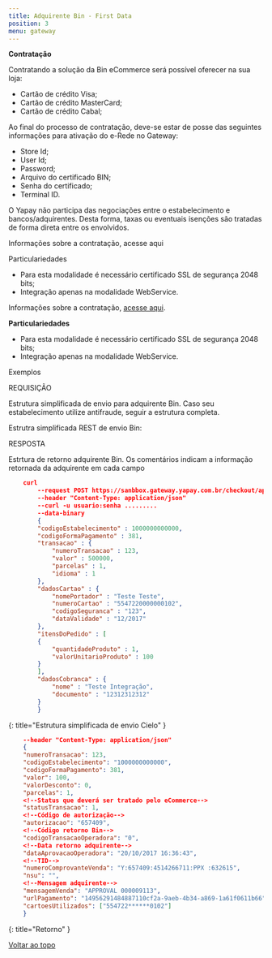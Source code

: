 ```yaml
---
title: Adquirente Bin - First Data
position: 3
menu: gateway
---
```


**Contratação**

Contratando a solução da Bin eCommerce será possível oferecer na sua loja:

* Cartão de crédito Visa;
* Cartão de crédito MasterCard;
* Cartão de crédito Cabal;

Ao final do processo de contratação, deve-se estar de posse das seguintes informações para ativação do e-Rede no Gateway:

* Store Id;
* User Id;
* Password;
* Arquivo do certificado BIN;
* Senha do certificado;
* Terminal ID.

O Yapay não participa das negociações entre o estabelecimento e bancos/adquirentes. Desta forma, taxas ou eventuais isenções são tratadas de forma direta entre os envolvidos.

Informações sobre a contratação, acesse aqui

Particulariedades

* Para esta modalidade é necessário certificado SSL de segurança 2048 bits;
* Integração apenas na modalidade WebService.

Informações sobre a contratação, <a href="https://www.bin.com.br/content/bin/pt_br/home/peca-ja/solicite-seu-credenciamento.html" target="_blank" class="linkPadraoVerde">acesse aqui</a>.

**Particulariedades**

* Para esta modalidade é necessário certificado SSL de segurança 2048 bits;
* Integração apenas na modalidade WebService.


Exemplos

REQUISIÇÃO

Estrutura simplificada de envio para adquirente Bin. Caso seu estabelecimento utilize antifraude, seguir a estrutura completa.

Estrutra simplificada REST de envio Bin:

RESPOSTA

Estrtura de retorno adquirente Bin. Os comentários indicam a informação retornada da adquirente em cada campo

~~~json
    curl
        --request POST https://sanbbox.gateway.yapay.com.br/checkout/api/v3/transacao
        --header "Content-Type: application/json"
        --curl -u usuario:senha .........
        --data-binary
        {
        "codigoEstabelecimento" : 1000000000000,
        "codigoFormaPagamento" : 381,
        "transacao" : {
            "numeroTransacao" : 123,
            "valor" : 500000,
            "parcelas" : 1,
            "idioma" : 1
        },
        "dadosCartao" : {
            "nomePortador" : "Teste Teste",
            "numeroCartao" : "5547220000000102",
            "codigoSeguranca" : "123",
            "dataValidade" : "12/2017"
        },
        "itensDoPedido" : [
        {
            "quantidadeProduto" : 1,
            "valorUnitarioProduto" : 100
        }
        ],
        "dadosCobranca" : {
            "nome" : "Teste Integração",
            "documento" : "12312312312"
        }
        }
~~~
{: title="Estrutura simplificada de envio Cielo" }

~~~json
    --header "Content-Type: application/json"
    {
    "numeroTransacao": 123,
    "codigoEstabelecimento": "1000000000000",
    "codigoFormaPagamento": 381,
    "valor": 100,
    "valorDesconto": 0,
    "parcelas": 1,
    <!--Status que deverá ser tratado pelo eCommerce-->
    "statusTransacao": 1,
    <!--Código de autorização-->
    "autorizacao": "657409",
    <!--Código retorno Bin-->
    "codigoTransacaoOperadora": "0",
    <!--Data retorno adquirente-->
    "dataAprovacaoOperadora": "20/10/2017 16:36:43",
    <!--TID-->
    "numeroComprovanteVenda": "Y:657409:4514266711:PPX :632615",
    "nsu": "",
    <!--Mensagem adquirente-->
    "mensagemVenda": "APPROVAL 000009113",
    "urlPagamento": "14956291484887110cf2a-9aeb-4b34-a869-1a61f0611b66",
    "cartoesUtilizados": ["554722******0102"]
    }
~~~
{: title="Retorno" }


<div class="voltar-ao-topo"><a href="#"><i class="fa fa-arrow-up" aria-hidden="true"></i>Voltar ao topo</a></div>